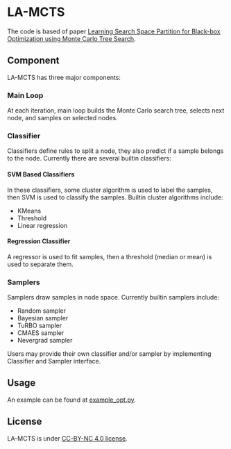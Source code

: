 # LA-MCTS
The code is based of paper [Learning Search Space Partition for Black-box Optimization using Monte Carlo Tree Search](https://arxiv.org/abs/2007.00708).

## Component
LA-MCTS has three major components:

### Main Loop
At each iteration, main loop builds the Monte Carlo search tree, selects next node, and samples on selected nodes.

### Classifier
Classifiers define rules to split a node, they also predict if a sample belongs to the node. Currently there are several
builtin classifiers:
#### SVM Based Classifiers
In these classifiers, some cluster algorithm is used to label the samples, then SVM is used to classify the samples.
Builtin cluster algorithms include:
* KMeans
* Threshold
* Linear regression
#### Regression Classifier
A regressor is used to fit samples, then a threshold (median or mean) is used to separate them.

### Samplers
Samplers draw samples in node space. Currently builtin samplers include:
* Random sampler
* Bayesian sampler
* TuRBO sampler
* CMAES sampler
* Nevergrad sampler

Users may provide their own classifier and/or sampler by implementing Classifier and Sampler interface.

## Usage
An example can be found at [example_opt.py](./example/example_opt.py).

## License
LA-MCTS is under [CC-BY-NC 4.0 license](./LICENSE).